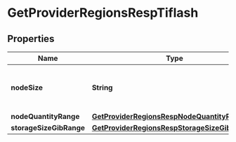 
# GetProviderRegionsRespTiflash

## Properties
Name | Type | Description | Notes
------------ | ------------- | ------------- | -------------
**nodeSize** | **String** | The size of the TiFlash component in the cluster. |  [optional]
**nodeQuantityRange** | [**GetProviderRegionsRespNodeQuantityRange2**](GetProviderRegionsRespNodeQuantityRange2.md) |  |  [optional]
**storageSizeGibRange** | [**GetProviderRegionsRespStorageSizeGibRange1**](GetProviderRegionsRespStorageSizeGibRange1.md) |  |  [optional]



